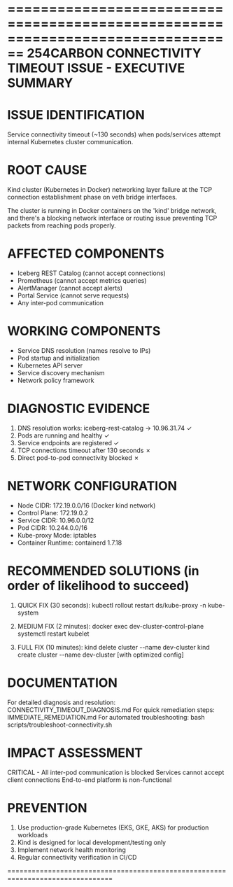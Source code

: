================================================================================
254CARBON CONNECTIVITY TIMEOUT ISSUE - EXECUTIVE SUMMARY
================================================================================

ISSUE IDENTIFICATION
====================
Service connectivity timeout (~130 seconds) when pods/services attempt 
internal Kubernetes cluster communication.

ROOT CAUSE
==========
Kind cluster (Kubernetes in Docker) networking layer failure at the TCP 
connection establishment phase on veth bridge interfaces.

The cluster is running in Docker containers on the 'kind' bridge network,
and there's a blocking network interface or routing issue preventing TCP
packets from reaching pods properly.

AFFECTED COMPONENTS
===================
- Iceberg REST Catalog (cannot accept connections)
- Prometheus (cannot accept metrics queries)
- AlertManager (cannot accept alerts)
- Portal Service (cannot serve requests)
- Any inter-pod communication

WORKING COMPONENTS
==================
- Service DNS resolution (names resolve to IPs)
- Pod startup and initialization
- Kubernetes API server
- Service discovery mechanism
- Network policy framework

DIAGNOSTIC EVIDENCE
===================
1. DNS resolution works: iceberg-rest-catalog -> 10.96.31.74 ✓
2. Pods are running and healthy ✓
3. Service endpoints are registered ✓
4. TCP connections timeout after 130 seconds ✗
5. Direct pod-to-pod connectivity blocked ✗

NETWORK CONFIGURATION
=====================
- Node CIDR: 172.19.0.0/16 (Docker kind network)
- Control Plane: 172.19.0.2
- Service CIDR: 10.96.0.0/12
- Pod CIDR: 10.244.0.0/16
- Kube-proxy Mode: iptables
- Container Runtime: containerd 1.7.18

RECOMMENDED SOLUTIONS (in order of likelihood to succeed)
=========================================================

1. QUICK FIX (30 seconds):
   kubectl rollout restart ds/kube-proxy -n kube-system
   
2. MEDIUM FIX (2 minutes):
   docker exec dev-cluster-control-plane systemctl restart kubelet
   
3. FULL FIX (10 minutes):
   kind delete cluster --name dev-cluster
   kind create cluster --name dev-cluster [with optimized config]

DOCUMENTATION
==============
For detailed diagnosis and resolution: CONNECTIVITY_TIMEOUT_DIAGNOSIS.md
For quick remediation steps: IMMEDIATE_REMEDIATION.md
For automated troubleshooting: bash scripts/troubleshoot-connectivity.sh

IMPACT ASSESSMENT
=================
CRITICAL - All inter-pod communication is blocked
          Services cannot accept client connections
          End-to-end platform is non-functional

PREVENTION
==========
1. Use production-grade Kubernetes (EKS, GKE, AKS) for production workloads
2. Kind is designed for local development/testing only
3. Implement network health monitoring
4. Regular connectivity verification in CI/CD

================================================================================
